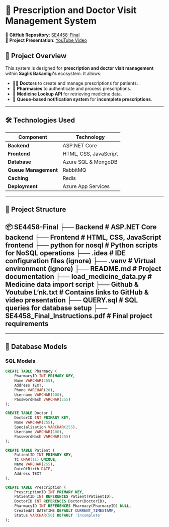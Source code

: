 # 🏥 Prescription and Doctor Visit Management System

🔗 **GitHub Repository**: [SE4458-Final](https://github.com/tegemenozyurek/SE4458-Final)  
🎥 **Project Presentation**: [YouTube Video](https://www.youtube.com/watch?v=lsS7qUaI1J0)

## 📌 Project Overview

This system is designed for **prescription and doctor visit management** within **Saglik Bakanligi's** ecosystem. It allows:
- 👨‍⚕️ **Doctors** to create and manage prescriptions for patients.
- 🏪 **Pharmacies** to authenticate and process prescriptions.
- 💊 **Medicine Lookup API** for retrieving medicine data.
- 📩 **Queue-based notification system** for **incomplete prescriptions**.

---

## 🛠️ Technologies Used

| **Component**  | **Technology** |
|---------------|----------------|
| **Backend**  | ASP.NET Core |
| **Frontend** | HTML, CSS, JavaScript |
| **Database** | Azure SQL & MongoDB |
| **Queue Management** | RabbitMQ |
| **Caching** | Redis |
| **Deployment** | Azure App Services |

---

## 📂 Project Structure
📦 SE4458-Final ├── Backend # ASP.NET Core backend ├── Frontend # HTML, CSS, JavaScript frontend ├── python for nosql # Python scripts for NoSQL operations ├── .idea # IDE configuration files (ignore) ├── .venv # Virtual environment (ignore) ├── README.md # Project documentation ├── load_medicine_data.py # Medicine data import script ├── Github & Youtube L’nk.txt # Contains links to GitHub & video presentation ├── QUERY.sql # SQL queries for database setup ├── SE4458_Final_Instructions.pdf # Final project requirements
---
---

## 📑 Database Models

### **SQL Models**
```sql
CREATE TABLE Pharmacy (
    PharmacyID INT PRIMARY KEY,
    Name VARCHAR(255),
    Address TEXT,
    Phone VARCHAR(20),
    Username VARCHAR(100),
    PasswordHash VARCHAR(255)
);

CREATE TABLE Doctor (
    DoctorID INT PRIMARY KEY,
    Name VARCHAR(255),
    Specialization VARCHAR(255),
    Username VARCHAR(100),
    PasswordHash VARCHAR(255)
);

CREATE TABLE Patient (
    PatientID INT PRIMARY KEY,
    TC CHAR(11) UNIQUE,
    Name VARCHAR(255),
    DateOfBirth DATE,
    Address TEXT
);

CREATE TABLE Prescription (
    PrescriptionID INT PRIMARY KEY,
    PatientID INT REFERENCES Patient(PatientID),
    DoctorID INT REFERENCES Doctor(DoctorID),
    PharmacyID INT REFERENCES Pharmacy(PharmacyID) NULL,
    CreatedAt DATETIME DEFAULT CURRENT_TIMESTAMP,
    Status VARCHAR(50) DEFAULT 'Incomplete'
);
